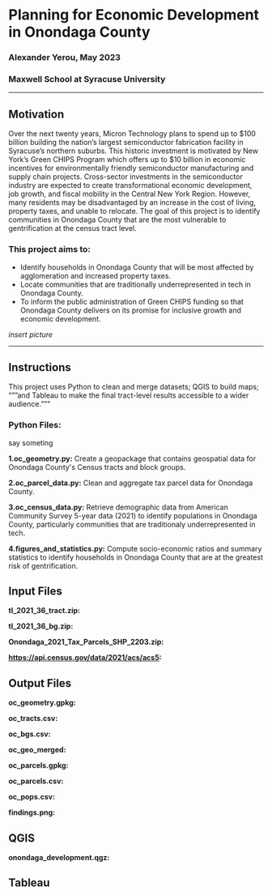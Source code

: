 # Planning for Economic Development in Onondaga County
### Alexander Yerou, May 2023
### Maxwell School at Syracuse University

___
## Motivation
Over the next twenty years, Micron Technology plans to spend up to $100 billion 
building the nation’s largest semiconductor fabrication facility in Syracuse’s 
northern suburbs. This historic investment is motivated by New York’s Green CHIPS 
Program which offers up to $10 billion in economic incentives for environmentally 
friendly semiconductor manufacturing and supply chain projects. Cross-sector investments 
in the semiconductor industry are expected to create transformational economic 
development, job growth, and fiscal mobility in the Central New York Region. However,
 many residents may be disadvantaged by an increase in the cost of living, property taxes, 
 and unable to relocate. The goal of this project is to identify communities in 
 Onondaga County that are the most vulnerable to gentrification at the census 
 tract level. 

### This project aims to:
- Identify households in Onondaga County that will be most affected by 
agglomeration and increased property taxes.
- Locate communities that are traditionally underrepresented in tech in Onondaga County. 
- To inform the public administration of Green CHIPS funding so that Onondaga 
County delivers on its promise for inclusive growth and economic development.

*insert picture*
___

## Instructions
This project uses Python to clean and merge datasets; QGIS to build maps; “””and 
Tableau to make the final tract-level results accessible to a wider audience.”””

### Python Files:
say someting 

**1.oc_geometry.py:** Create a geopackage that contains geospatial data for 
Onondaga County's Census tracts and block groups.

**2.oc_parcel_data.py:** Clean and aggregate tax parcel data for Onondaga County. 

**3.oc_census_data.py:** Retrieve demographic data from American Community Survey 5-year data (2021) 
to identify populations in Onondaga County, particularly communities that are 
traditionaly underrepresented in tech. 

**4.figures_and_statistics.py:** 
Compute socio-economic ratios and summary statistics to identify households 
in Onondaga County that are at the greatest risk of gentrification.

## Input Files
**tl_2021_36_tract.zip:**

**tl_2021_36_bg.zip:**

**Onondaga_2021_Tax_Parcels_SHP_2203.zip:**

**https://api.census.gov/data/2021/acs/acs5:**

## Output Files
**oc_geometry.gpkg:**

**oc_tracts.csv:**

**oc_bgs.csv:**

**oc_geo_merged:**

**oc_parcels.gpkg:**

**oc_parcels.csv:**

**oc_pops.csv:**

**findings.png:**

## QGIS
**onondaga_development.qgz:**

## Tableau


















